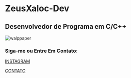 #         ZeusXaloc-Dev
## Desenvolvedor de Programa em C/C++
![walppaper](https://github.com/ZeusXaloc-Dev/OperacaoMatematica/blob/main/Mai_Sakurajima_Holding_C_Programming_Language.png)
### Siga-me ou Entre Em Contato:
[INSTAGRAM](https://instagram.com/enormityhacking_org) 

[CONTATO](https://wa.me/+5592999652961)

